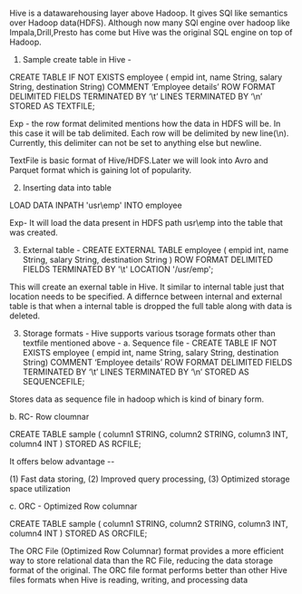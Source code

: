 Hive is a datawarehousing layer above Hadoop.
It gives SQl like semantics over Hadoop data(HDFS).
Although now many SQl engine over hadoop like Impala,Drill,Presto has come but Hive was the original SQL engine on top of Hadoop.


1. Sample create table in Hive -

CREATE TABLE IF NOT EXISTS employee ( empid int, name String,
salary String, destination String)
COMMENT ‘Employee details’
ROW FORMAT DELIMITED
FIELDS TERMINATED BY ‘\t’
LINES TERMINATED BY ‘\n’
STORED AS TEXTFILE;

Exp - the row format delimited mentions how the data in HDFS will be. 
In this case it will be tab delimited.
Each row will be delimited by new line(\n).
Currently, this delimiter can not be set to anything else but newline.

TextFile is basic format of Hive/HDFS.Later we will look into Avro and Parquet format which is gaining lot of popularity.

2. Inserting data into table

LOAD DATA INPATH 'usr\emp' INTO employee

Exp- It will load the data present in HDFS path usr\emp into the table that was created.

3. External table - 
CREATE EXTERNAL TABLE employee
( empid int, name String,
salary String, destination String
)
ROW FORMAT DELIMITED FIELDS TERMINATED BY '\t'
LOCATION '/usr/emp';

This will create an exernal table in Hive. It similar to internal table just that location needs to be specified.
A differnce between internal and external table is that when a internal table is dropped the full table along with data is deleted.


3. Storage formats -
Hive supports various tsorage formats other than textfile mentioned above -
a. Sequence file -
CREATE TABLE IF NOT EXISTS employee ( empid int, name String,
salary String, destination String)
COMMENT ‘Employee details’
ROW FORMAT DELIMITED
FIELDS TERMINATED BY ‘\t’
LINES TERMINATED BY ‘\n’
STORED AS SEQUENCEFILE;

Stores data as sequence file in hadoop which is kind of binary form.

b. RC- Row cloumnar

CREATE TABLE sample (
column1 STRING,
column2 STRING,
column3 INT,
column4 INT
)
STORED AS RCFILE;

It offers below advantage --

(1) Fast data storing,
(2) Improved query processing,
(3) Optimized storage space utilization

c. ORC - Optimized Row columnar

CREATE TABLE sample (
column1 STRING,
column2 STRING,
column3 INT,
column4 INT
)
STORED AS ORCFILE;

The ORC File (Optimized Row Columnar) format provides a more efficient way to store relational data than the RC File, reducing the data storage format of the original. The ORC file format performs better than other Hive files formats when Hive is reading, writing, and processing data







    
